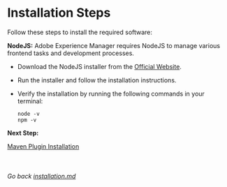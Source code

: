 # Installation Steps

Follow these steps to install the required software:

**NodeJS:** Adobe Experience Manager requires NodeJS to manage various frontend tasks and development processes.

- Download the NodeJS installer from the [Official Website](https://nodejs.org/en/download/).
- Run the installer and follow the installation instructions.
- Verify the installation by running the following commands in your terminal:

  ```
  node -v
  npm -v
  ```

**Next Step:**

[Maven Plugin Installation](./maven.md)
<br><br><br><br>
_Go back [installation.md](../installation.md)_

